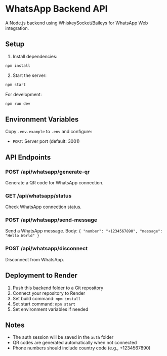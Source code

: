 # WhatsApp Backend API

A Node.js backend using WhiskeySocket/Baileys for WhatsApp Web integration.

## Setup

1. Install dependencies:
```bash
npm install
```

2. Start the server:
```bash
npm start
```

For development:
```bash
npm run dev
```

## Environment Variables

Copy `.env.example` to `.env` and configure:
- `PORT`: Server port (default: 3001)

## API Endpoints

### POST /api/whatsapp/generate-qr
Generate a QR code for WhatsApp connection.

### GET /api/whatsapp/status
Check WhatsApp connection status.

### POST /api/whatsapp/send-message
Send a WhatsApp message.
Body: `{ "number": "+1234567890", "message": "Hello World" }`

### POST /api/whatsapp/disconnect
Disconnect from WhatsApp.

## Deployment to Render

1. Push this backend folder to a Git repository
2. Connect your repository to Render
3. Set build command: `npm install`
4. Set start command: `npm start`
5. Set environment variables if needed

## Notes

- The auth session will be saved in the `auth` folder
- QR codes are generated automatically when not connected
- Phone numbers should include country code (e.g., +1234567890)